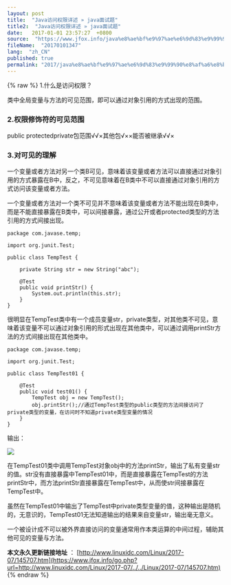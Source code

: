 ```yaml
---
layout: post
title:  "Java访问权限详述 » java面试题"
title2:  "Java访问权限详述 » java面试题"
date:   2017-01-01 23:57:27  +0800
source:  "https://www.jfox.info/java%e8%ae%bf%e9%97%ae%e6%9d%83%e9%99%90%e8%af%a6%e8%bf%b0.html"
fileName:  "20170101347"
lang:  "zh_CN"
published: true
permalink: "2017/java%e8%ae%bf%e9%97%ae%e6%9d%83%e9%99%90%e8%af%a6%e8%bf%b0.html"
---
```

{% raw %}
1.什么是访问权限？

类中全局变量与方法的可见范围，即可以通过对象引用的方式出现的范围。

### 2.权限修饰符的可见范围
public protectedprivate包范围√√×其他包√××能否被继承√√×
### 3.对可见的理解

一个变量或者方法对另一个类B可见，意味着该变量或者方法可以直接通过对象引用的方式暴露在B中，反之，不可见意味着在B类中不可以直接通过对象引用的方式访问该变量或者方法。

一个变量或者方法对一个类不可见并不意味着该变量或者方法不能出现在B类中，而是不能直接暴露在B类中，可以间接暴露，通过公开或者protected类型的方法引用的方式间接出现。

    package com.javase.temp;
    
    import org.junit.Test;
    
    public class TempTest {
    
        private String str = new String("abc");
    
        @Test
        public void printStr() {
            System.out.println(this.str);
        }
    }

很明显在TempTest类中有一个成员变量str，private类型，对其他类不可见，意味着该变量不可以通过对象引用的形式出现在其他类中，可以通过调用printStr方法的方式间接出现在其他类中。

    package com.javase.temp;
    
    import org.junit.Test;
    
    public class TempTest01 {
    
        @Test
        public void test01() {
            TempTest obj = new TempTest();
            obj.printStr();//通过TempTest类型的public类型的方法间接访问了private类型的变量，在访问时不知道private类型变量的情况
        }
    }

输出：

![](b35c9db.png)

在TempTest01类中调用TempTest对象obj中的方法printStr，输出了私有变量str的值。str没有直接暴露中TempTest01中，而是直接暴露在TempTest的方法printStr中，而方法printStr直接暴露在TempTest中，从而使str间接暴露在TempTest中。

虽然在TempTest01中输出了TempTest中private类型变量的值，这种输出是随机的，无意识的，TempTest01无法知道输出的结果来自变量str，输出毫无意义。

一个被设计成不可以被外界直接访问的变量通常用作本类运算的中间过程，辅助其他可见的变量与方法。

**本文永久更新链接地址** ： [http://www.linuxidc.com/Linux/2017-07/145707.htm](https://www.jfox.info/go.php?url=http://www.linuxidc.com/Linux/2017-07/../../Linux/2017-07/145707.htm)
{% endraw %}